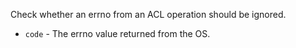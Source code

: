 Check whether an errno from an ACL operation should be ignored.

* `code` - The errno value returned from the OS.

